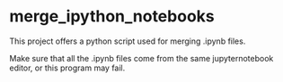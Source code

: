 # merge_ipython_notebooks
This project offers a python script used for merging .ipynb files.

Make sure that all the .ipynb files come from the same jupyternotebook editor, or this program may fail.
